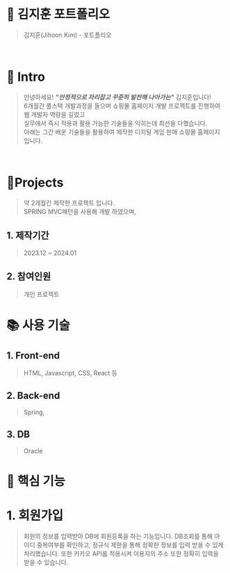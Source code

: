# 📜 김지훈 포트폴리오

> 김지훈(Jihoon Kim) - 포트폴리오

<br />

# 👋 Intro

> 안녕하세요! ***"안정적으로 자리잡고 꾸준히 발전해 나아가는"*** 김지훈입니다!  
> 6개월간 풀스택 개발과정을 들으며 쇼핑몰 홈페이지 개발 프로젝트를 진행하여 웹 개발자 역량을 길렀고  
> 실무에서 즉시 적용과 활용 가능한 기술들을 익히는데 최선을 다했습니다.  
> 아래는 그간 배운 기술들을 활용하여 제작한 디지털 게임 판매 쇼핑몰 홈페이지입니다.

<br />

# 📝Projects
> 약 2개월간 제작한 프로젝트 입니다.  
> SPRING MVC패턴을 사용해 개발 하였으며,
>

## 1. 제작기간
> 2023.12 ~ 2024.01

## 2. 참여인원
> 개인 프로젝트

# 📚 사용 기술

## 1. Front-end
> HTML, Javascript, CSS, React 등

## 2. Back-end
> Spring, 

## 3. DB
> Oracle

# 🔑 핵심 기능

# 1. 회원가입
> 회원의 정보를 입력받아 DB에 회원등록을 하는 기능입니다.
> DB조회를 통해 아이디 중복여부를 확인하고, 정규식 제한을 통해 정확한 정보를 입력 받을 수 있게 처리했습니다.
> 또한 카카오 API를 적용시켜 이용자의 주소 또한 정확히 입력을 받을 수 있습니다.
> 
